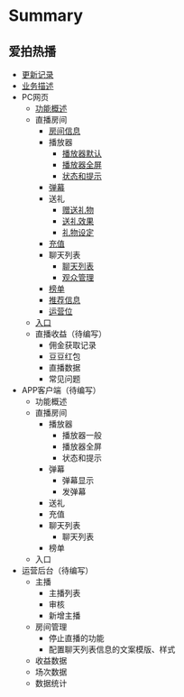 # Summary

## 爱拍热播
* [更新记录](log.md)
* [业务描述](readme.md)
* PC网页
    * [功能概述](ui.md)
    * 直播房间
        * [房间信息](function/roomadmin.md)
        * 播放器
            * [播放器默认](function/player.md)
            * [播放器全屏](function/playerfs.md)
            * [状态和提示](function/status.md)
        * [弹幕](function/danmaku.md)
        * 送礼
            * [赠送礼物](function/gift.md)
            * [送礼效果](function/gifteffect.md)
            * [礼物设定](function/giftdesign.md)
        * [充值](function/charge.md)
        * 聊天列表
            * [聊天列表](function/chatlist.md)
            * [观众管理](function/usermanage.md)
        * [榜单](function/ranking.md)
        * [推荐信息](function/recommend.md)
        * [运营位](function/operations.md)
    * [入口](entrance.md)
    * 直播收益（待编写）
        * 佣金获取记录
        * 豆豆红包
        * 直播数据
        * 常见问题
* APP客户端（待编写）
    * 功能概述
    * 直播房间
        * 播放器
            * 播放器一般
            * 播放器全屏
            * 状态和提示
        * 弹幕
            * 弹幕显示
            * 发弹幕
        * 送礼
        * 充值
        * 聊天列表
            * 聊天列表
        * 榜单
    * 入口
* 运营后台（待编写）
    * 主播
        * 主播列表
        * 审核
        * 新增主播
    * 房间管理
        * 停止直播的功能
        * 配置聊天列表信息的文案模版、样式
    * 收益数据
    * 场次数据
    * 数据统计

